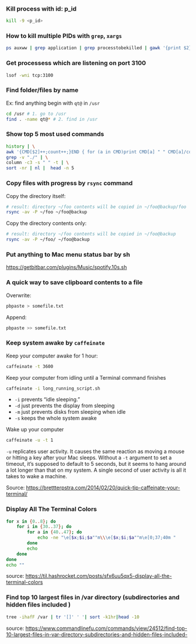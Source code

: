 ### Kill process with id: p_id
```sh
kill -9 <p_id>
```
### How to kill multiple PIDs with ```grep```, ```xargs```
```sh
ps auxww | grep application | grep processtobekilled | gawk '{print $2}' | grep -v grep | xargs kill -9
```

### Get processess which are listening on port 3100
```sh
lsof -wni tcp:3100
```

### Find folder/files by name
Ex: find anything begin with ```qt@``` in ```/usr```

```sh
cd /usr # 1. go to /usr
find . -name qt@* # 2. find in /usr
```
### Show top 5 most used commands

```sh
history | \
awk '{CMD[$2]++;count++;}END { for (a in CMD)print CMD[a] " " CMD[a]/count*100 "% " a;}' | \
grep -v "./" | \
column -c3 -s " " -t | \
sort -nr | nl |  head -n 5
```
### Copy files with progress by ```rsync``` command
Copy the directory itself:
```sh
# result: directory ~/foo contents will be copied in ~/foo@backup/foo
rsync -av -P ~/foo ~/foo@backup
```
Copy the directory contents only:
```sh
# result: directory ~/foo contents will be copied in ~/foo@backup
rsync -av -P ~/foo/ ~/foo@backup
```
### Put anything to Mac menu status bar by sh
https://getbitbar.com/plugins/Music/spotify.10s.sh

### A quick way to save clipboard contents to a file 
Overwrite:
```sh
pbpaste > somefile.txt
```
Append:
```sh
pbpaste >> somefile.txt
```


### Keep system awake by ```caffeinate```
Keep your computer awake for 1 hour:
```sh
caffeinate -t 3600
```
Keep your computer from idling until a Terminal command finishes
```sh
caffeinate -i long_running_script.sh
```
- ```-i``` prevents “idle sleeping.”
- ```-d``` just prevents the display from sleeping
- ```-m``` just prevents disks from sleeping when idle
- ```-s``` keeps the whole system awake

Wake up your computer
```sh
caffeinate -u -t 1
```
```-u``` replicates user activity. It causes the same reaction as moving a mouse or hitting a key after your Mac sleeps. Without a ```-t``` argument to set a timeout, it’s supposed to default to 5 seconds, but it seems to hang around a lot longer than that on my system. A single second of user activity is all it takes to wake a machine.

Source: https://brettterpstra.com/2014/02/20/quick-tip-caffeinate-your-terminal/

### Display All The Terminal Colors
```sh
for x in {0..8}; do 
    for i in {30..37}; do 
        for a in {40..47}; do 
            echo -ne "\e[$x;$i;$a""m\\\e[$x;$i;$a""m\e[0;37;40m "
        done
        echo
    done
done
echo ""
```
source: https://til.hashrocket.com/posts/sfx6uu5qx5-display-all-the-terminal-colors

### Find top 10 largest files in /var directory (subdirectories and hidden files included )
```sh
tree -ihafF /var | tr '[]' ' '| sort -k1hr|head -10
```
source: https://www.commandlinefu.com/commands/view/24512/find-top-10-largest-files-in-var-directory-subdirectories-and-hidden-files-included-
